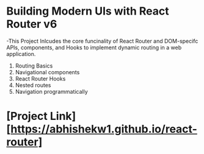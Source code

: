 # Building Modern UIs with React Router v6

-This Project Inlcudes the core funcinality of React Router and DOM-specifc APIs, components, and Hooks to implement dynamic routing in a web application.

1. Routing Basics
2. Navigational components
3. React Router Hooks
4. Nested routes
5. Navigation programmatically

# [Project Link][https://abhishekw1.github.io/react-router]
